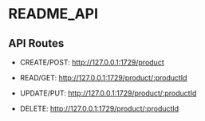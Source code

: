 # README_API

## API Routes

* CREATE/POST: http://127.0.0.1:1729/product

* READ/GET: http://127.0.0.1:1729/product/:productId

* UPDATE/PUT: http://127.0.0.1:1729/product/:productId

* DELETE: http://127.0.0.1:1729/product/:productId